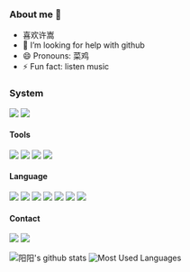### About me 👋

<!--
**yangyang-linux/yangyang-linux** is a ✨ _special_ ✨ repository because its `README.md` (this file) appears on your GitHub profile.

Here are some ideas to get you started:
-->
- 喜欢许嵩
- 🤔 I’m looking for help with github
- 😄 Pronouns: 菜鸡
- ⚡ Fun fact: listen music

### System

[![](https://img.shields.io/badge/Windows-2020-0078D6?&logo=Windows&logoColor=ffffff)](https://www.microsoftstore.com.cn/software/windows)
[![](https://img.shields.io/badge/Android-11.0-3DDC84?logo=Android&logoColor=ffffff)](https://developer.android.google.cn/)

#### Tools

[![](https://img.shields.io/badge/IntelliJ%20IDEA-2020.1.2-FE305E?logo=IntelliJ%20IDEA&logoColor=ffffff)](https://www.jetbrains.com/)
[![](https://img.shields.io/badge/WebStorm-2019.3.4-00B3FF?logo=WebStorm&logoColor=\FE305E)](https://www.jetbrains.com/)
[![](https://img.shields.io/badge/PyCharm-2020.1.2-1BD88A?logo=PyCharm&logoColor=ffffff)](https://www.jetbrains.com/)
[![](https://img.shields.io/badge/Microsoft%20Edge%20-%2086.0.622.5-366DBF?logo=Microsoft%20Edge&logoColor=ffffff)](https://www.microsoft.com/zh-cn/edge)


#### Language

[![](https://img.shields.io/badge/-C-A8B9CC?logo=C&logoColor=white)]()
[![](https://img.shields.io/badge/-HTML5-E34F26?logo=html5&logoColor=white)]()
[![](https://img.shields.io/badge/-JavaScript-F7DF1E?logo=javascript&logoColor=white)]()
[![](https://img.shields.io/badge/-css3-1572B6?logo=css3&logoColor=white)]()
[![](https://img.shields.io/badge/-Python3-3776AB?logo=python&logoColor=ffffff)]()
[![](https://img.shields.io/badge/-MySQL-4479A1?logo=mysql&logoColor=white)]()
[![](https://img.shields.io/badge/-Linux-FCC624?logo=Linux&logoColor=white)]()

#### Contact

[![](https://img.shields.io/badge/-mail-007396?logo=Gmail&logoColor=ffffff)](mailto:wang.honghao@qq.com)
[![](https://img.shields.io/badge/-Bilibili-007396?logo=Bilibili&logoColor=ffffff)](https://space.bilibili.com/470394442)

![阳阳's github stats](https://github-readme-stats.vercel.app/api?username=yangyang-linux)
![Most Used Languages](https://github-readme-stats.vercel.app/api/top-langs/?username=yangyang-linux)
<!--START_SECTION:activity--><!--_SECTION:activity-->
